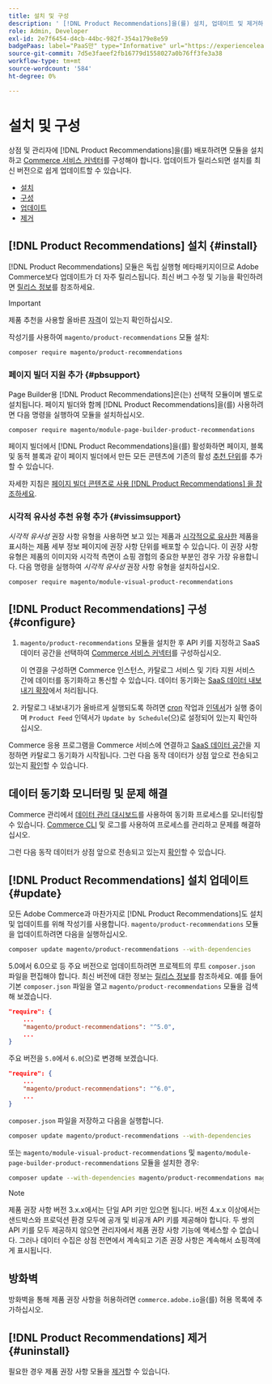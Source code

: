 ```yaml
---
title: 설치 및 구성
description: ' [!DNL Product Recommendations]을(를) 설치, 업데이트 및 제거하는 방법을 알아봅니다.'
role: Admin, Developer
exl-id: 2e7f6454-d4cb-44bc-982f-354a179e8e59
badgePaas: label="PaaS만" type="Informative" url="https://experienceleague.adobe.com/en/docs/commerce/user-guides/product-solutions" tooltip="Adobe Commerce 온 클라우드 프로젝트(Adobe 관리 PaaS 인프라) 및 온프레미스 프로젝트에만 적용됩니다."
source-git-commit: 7d5e3faeef2fb16779d1558027a0b76ff3fe3a38
workflow-type: tm+mt
source-wordcount: '584'
ht-degree: 0%

---
```


# 설치 및 구성

상점 및 관리자에 [!DNL Product Recommendations]을(를) 배포하려면 모듈을 설치하고 [Commerce 서비스 커넥터](../landing/saas.md)를 구성해야 합니다. 업데이트가 릴리스되면 설치를 최신 버전으로 쉽게 업데이트할 수 있습니다.

- [설치](#install)
- [구성](#configure)
- [업데이트](#update)
- [제거](#uninstall)

## [!DNL Product Recommendations] 설치 {#install}

[!DNL Product Recommendations] 모듈은 독립 실행형 메타패키지이므로 Adobe Commerce보다 업데이트가 더 자주 릴리스됩니다. 최신 버그 수정 및 기능을 확인하려면 [릴리스 정보](release-notes.md)를 참조하세요.

>[!IMPORTANT]
>
>제품 추천을 사용할 올바른 [자격](../landing/saas.md#credentials)이 있는지 확인하십시오.

작성기를 사용하여 `magento/product-recommendations` 모듈 설치:

```bash
composer require magento/product-recommendations
```

### 페이지 빌더 지원 추가 {#pbsupport}

Page Builder용 [!DNL Product Recommendations]은(는) 선택적 모듈이며 별도로 설치됩니다. 페이지 빌더와 함께 [!DNL Product Recommendations]을(를) 사용하려면 다음 명령을 실행하여 모듈을 설치하십시오.

```bash
composer require magento/module-page-builder-product-recommendations
```

페이지 빌더에서 [!DNL Product Recommendations]을(를) 활성화하면 페이지, 블록 및 동적 블록과 같이 페이지 빌더에서 만든 모든 콘텐츠에 기존의 활성 [추천 단위](https://experienceleague.adobe.com/en/docs/commerce-admin/page-builder/add-content/recommendations)를 추가할 수 있습니다.

자세한 지침은 [페이지 빌더 콘텐츠로 사용 [!DNL Product Recommendations] 을 참조하세요](page-builder.md).

### 시각적 유사성 추천 유형 추가 {#vissimsupport}

_시각적 유사성_ 권장 사항 유형을 사용하면 보고 있는 제품과 [시각적으로 유사한](type.md#visualsim) 제품을 표시하는 제품 세부 정보 페이지에 권장 사항 단위를 배포할 수 있습니다. 이 권장 사항 유형은 제품의 이미지와 시각적 측면이 쇼핑 경험의 중요한 부분인 경우 가장 유용합니다. 다음 명령을 실행하여 _시각적 유사성_ 권장 사항 유형을 설치하십시오.

```bash
composer require magento/module-visual-product-recommendations
```

## [!DNL Product Recommendations] 구성 {#configure}

1. `magento/product-recommendations` 모듈을 설치한 후 API 키를 지정하고 SaaS 데이터 공간을 선택하여 [Commerce 서비스 커넥터](../landing/saas.md)를 구성하십시오.

   이 연결을 구성하면 Commerce 인스턴스, 카탈로그 서비스 및 기타 지원 서비스 간에 데이터를 동기화하고 통신할 수 있습니다. 데이터 동기화는 [SaaS 데이터 내보내기 확장](../data-export/overview.md)에서 처리됩니다.

1. 카탈로그 내보내기가 올바르게 실행되도록 하려면 [cron](https://experienceleague.adobe.com/en/docs/commerce-operations/configuration-guide/cli/configure-cron-jobs) 작업과 [인덱서](https://experienceleague.adobe.com/en/docs/commerce-operations/configuration-guide/cli/manage-indexers)가 실행 중이며 `Product Feed` 인덱서가 `Update by Schedule`(으)로 설정되어 있는지 확인하십시오.

Commerce 응용 프로그램을 Commerce 서비스에 연결하고 [SaaS 데이터 공간](../landing/saas.md#saas-configuration)을 지정하면 카탈로그 동기화가 시작됩니다. 그런 다음 동작 데이터가 상점 앞으로 전송되고 있는지 [확인](https://developer.adobe.com/commerce/services/shared-services/storefront-events/collector/verify/)할 수 있습니다.

## 데이터 동기화 모니터링 및 문제 해결

Commerce 관리에서 [데이터 관리 대시보드](https://experienceleague.adobe.com/en/docs/commerce-admin/systems/data-transfer/data-dashboard)를 사용하여 동기화 프로세스를 모니터링할 수 있습니다. [Commerce CLI](../data-export/data-export-cli-commands.md#troubleshooting) 및 로그를 사용하여 프로세스를 관리하고 문제를 해결하십시오.

그런 다음 동작 데이터가 상점 앞으로 전송되고 있는지 [확인](https://developer.adobe.com/commerce/services/shared-services/storefront-events/collector/verify/)할 수 있습니다.

## [!DNL Product Recommendations] 설치 업데이트 {#update}

모든 Adobe Commerce과 마찬가지로 [!DNL Product Recommendations]도 설치 및 업데이트를 위해 작성기를 사용합니다. `magento/product-recommendations` 모듈을 업데이트하려면 다음을 실행하십시오.

```bash
composer update magento/product-recommendations --with-dependencies
```

5.0에서 6.0으로 등 주요 버전으로 업데이트하려면 프로젝트의 루트 `composer.json` 파일을 편집해야 합니다. 최신 버전에 대한 정보는 [릴리스 정보](release-notes.md)를 참조하세요. 예를 들어 기본 `composer.json` 파일을 열고 `magento/product-recommendations` 모듈을 검색해 보겠습니다.

```json
"require": {
    ...
    "magento/product-recommendations": "^5.0",
    ...
}
```

주요 버전을 `5.0`에서 `6.0`(으)로 변경해 보겠습니다.

```json
"require": {
    ...
    "magento/product-recommendations": "^6.0",
    ...
}
```

`composer.json` 파일을 저장하고 다음을 실행합니다.

```bash
composer update magento/product-recommendations --with-dependencies
```

또는 `magento/module-visual-product-recommendations` 및 `magento/module-page-builder-product-recommendations` 모듈을 설치한 경우:

```bash
composer update --with-dependencies magento/product-recommendations magento/module-visual-product-recommendations magento/module-page-builder-product-recommendations
```

>[!NOTE]
>
> 제품 권장 사항 버전 3.x.x에서는 단일 API 키만 있으면 됩니다. 버전 4.x.x 이상에서는 샌드박스와 프로덕션 환경 모두에 공개 및 비공개 API 키를 제공해야 합니다. 두 쌍의 API 키를 모두 제공하지 않으면 관리자에서 제품 권장 사항 기능에 액세스할 수 없습니다. 그러나 데이터 수집은 상점 전면에서 계속되고 기존 권장 사항은 계속해서 쇼핑객에게 표시됩니다.

## 방화벽

방화벽을 통해 제품 권장 사항을 허용하려면 `commerce.adobe.io`을(를) 허용 목록에 추가하십시오.

## [!DNL Product Recommendations] 제거 {#uninstall}

필요한 경우 제품 권장 사항 모듈을 [제거](https://experienceleague.adobe.com/en/docs/commerce-operations/installation-guide/tutorials/uninstall-modules)할 수 있습니다.
